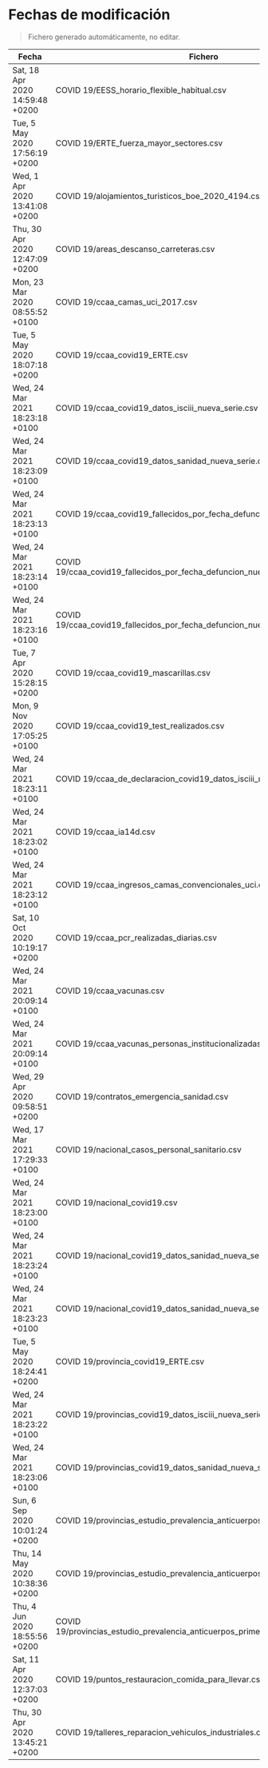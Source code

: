 # Fechas de modificación

> Fichero generado automáticamente, no editar.

| Fecha                           | Fichero                  |
|---------------------------------|--------------------------|
| Sat, 18 Apr 2020 14:59:48 +0200  | COVID 19/EESS_horario_flexible_habitual.csv |
| Tue, 5 May 2020 17:56:19 +0200  | COVID 19/ERTE_fuerza_mayor_sectores.csv |
| Wed, 1 Apr 2020 13:41:08 +0200  | COVID 19/alojamientos_turisticos_boe_2020_4194.csv |
| Thu, 30 Apr 2020 12:47:09 +0200  | COVID 19/areas_descanso_carreteras.csv |
| Mon, 23 Mar 2020 08:55:52 +0100  | COVID 19/ccaa_camas_uci_2017.csv |
| Tue, 5 May 2020 18:07:18 +0200  | COVID 19/ccaa_covid19_ERTE.csv |
| Wed, 24 Mar 2021 18:23:18 +0100  | COVID 19/ccaa_covid19_datos_isciii_nueva_serie.csv |
| Wed, 24 Mar 2021 18:23:09 +0100  | COVID 19/ccaa_covid19_datos_sanidad_nueva_serie.csv |
| Wed, 24 Mar 2021 18:23:13 +0100  | COVID 19/ccaa_covid19_fallecidos_por_fecha_defuncion_nueva_serie.csv |
| Wed, 24 Mar 2021 18:23:14 +0100  | COVID 19/ccaa_covid19_fallecidos_por_fecha_defuncion_nueva_serie_long.csv |
| Wed, 24 Mar 2021 18:23:16 +0100  | COVID 19/ccaa_covid19_fallecidos_por_fecha_defuncion_nueva_serie_original.csv |
| Tue, 7 Apr 2020 15:28:15 +0200  | COVID 19/ccaa_covid19_mascarillas.csv |
| Mon, 9 Nov 2020 17:05:25 +0100  | COVID 19/ccaa_covid19_test_realizados.csv |
| Wed, 24 Mar 2021 18:23:11 +0100  | COVID 19/ccaa_de_declaracion_covid19_datos_isciii_nueva_serie.csv |
| Wed, 24 Mar 2021 18:23:02 +0100  | COVID 19/ccaa_ia14d.csv |
| Wed, 24 Mar 2021 18:23:12 +0100  | COVID 19/ccaa_ingresos_camas_convencionales_uci.csv |
| Sat, 10 Oct 2020 10:19:17 +0200  | COVID 19/ccaa_pcr_realizadas_diarias.csv |
| Wed, 24 Mar 2021 20:09:14 +0100  | COVID 19/ccaa_vacunas.csv |
| Wed, 24 Mar 2021 20:09:14 +0100  | COVID 19/ccaa_vacunas_personas_institucionalizadas.csv |
| Wed, 29 Apr 2020 09:58:51 +0200  | COVID 19/contratos_emergencia_sanidad.csv |
| Wed, 17 Mar 2021 17:29:33 +0100  | COVID 19/nacional_casos_personal_sanitario.csv |
| Wed, 24 Mar 2021 18:23:00 +0100  | COVID 19/nacional_covid19.csv |
| Wed, 24 Mar 2021 18:23:24 +0100  | COVID 19/nacional_covid19_datos_sanidad_nueva_serie.csv |
| Wed, 24 Mar 2021 18:23:23 +0100  | COVID 19/nacional_covid19_datos_sanidad_nueva_serie_grupos_edad.csv |
| Tue, 5 May 2020 18:24:41 +0200  | COVID 19/provincia_covid19_ERTE.csv |
| Wed, 24 Mar 2021 18:23:22 +0100  | COVID 19/provincias_covid19_datos_isciii_nueva_serie.csv |
| Wed, 24 Mar 2021 18:23:06 +0100  | COVID 19/provincias_covid19_datos_sanidad_nueva_serie.csv |
| Sun, 6 Sep 2020 10:01:24 +0200  | COVID 19/provincias_estudio_prevalencia_anticuerpos_final.csv |
| Thu, 14 May 2020 10:38:36 +0200  | COVID 19/provincias_estudio_prevalencia_anticuerpos_primera_ronda.csv |
| Thu, 4 Jun 2020 18:55:56 +0200  | COVID 19/provincias_estudio_prevalencia_anticuerpos_primera_y_segunda_ronda.csv |
| Sat, 11 Apr 2020 12:37:03 +0200  | COVID 19/puntos_restauracion_comida_para_llevar.csv |
| Thu, 30 Apr 2020 13:45:21 +0200  | COVID 19/talleres_reparacion_vehiculos_industriales.csv |
